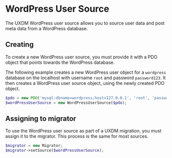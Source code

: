 # WordPress User Source

The UXDM WordPress user source allows you to source user data and post meta data from a WordPress database.

## Creating

To create a new WordPress user source, you must provide it with a PDO object that points towards the WordPress database. 

The following example creates a new WordPress user object for a `wordpress` database on the localhost with username `root` and password `password123`. 
It then creates a WordPress user source object, using the newly created PDO object.

```php
$pdo = new PDO('mysql:dbname=wordpress;host=127.0.0.1', 'root', 'password123');
$wordPressUserSource = new WordPressUserSource($pdo);
```

## Assigning to migrator

To use the WordPress user source as part of a UXDM migration, you must assign it to the migrator. This process is the same for most sources.

```php
$migrator = new Migrator;
$migrator->setSource($wordPressUserSource);
```
